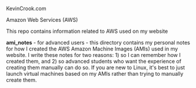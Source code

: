 KevinCrook.com

Amazon Web Services (AWS)

This repo contains information related to AWS used on my website

**ami_notes** - for advanced users - this directory contains my personal notes for how I created the AWS Amazon Machine Images (AMIs) used in my website.  I write these notes for two reasons: 1) so I can remember how I created them, and 2) so advanced students who want the experience of creating them manually can do so.  If you are new to Linux, it's best to just launch virtual machines based on my AMIs rather than trying to manually create them.
